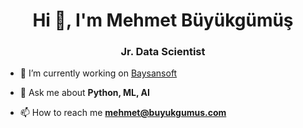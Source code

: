 <h1 align="center">Hi 👋, I'm Mehmet Büyükgümüş</h1>
<h3 align="center">Jr. Data Scientist</h3>

- 🔭 I’m currently working on [Baysansoft](http://baysansoft.com)

- 💬 Ask me about **Python, ML, AI**

- 📫 How to reach me **mehmet@buyukgumus.com**
